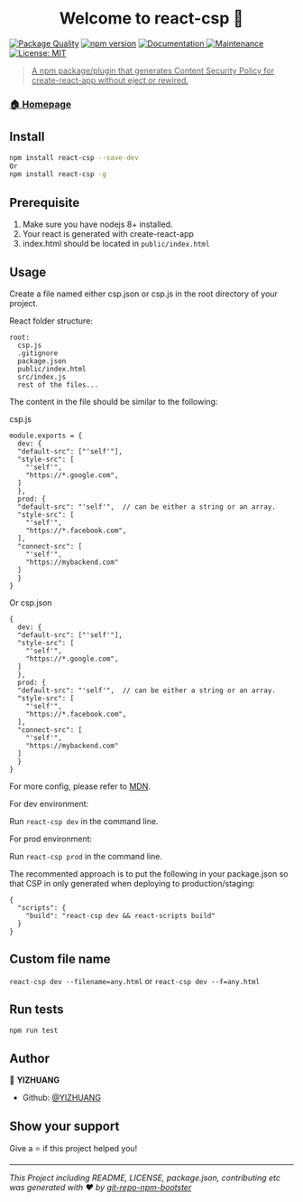 <h1 align="center">Welcome to react-csp 👋</h1>

[![Package Quality](https://npm.packagequality.com/shield/react-csp.svg)](https://packagequality.com/#?package=react-csp)
[![npm version](https://badge.fury.io/js/react-csp.svg)](https://www.npmjs.com/package/react-csp)
<a href="https://github.com/YIZHUANG/react-csp">
<img alt="Documentation" src="https://img.shields.io/badge/documentation-yes-brightgreen.svg" target="_blank" />
</a>
<a href="https://github.com/YIZHUANG/react-csp/graphs/commit-activity">
<img alt="Maintenance" src="https://img.shields.io/badge/Maintained%3F-yes-green.svg" target="_blank" />
</a>
<a href="https://github.com/YIZHUANG/react-csp/blob/master/LICENSE">
<img alt="License: MIT" src="https://img.shields.io/badge/License-MIT-yellow.svg" target="_blank" />

> A npm package/plugin that generates Content Security Policy for create-react-app without eject or rewired.

### 🏠 [Homepage](https://github.com/YIZHUANG/react-csp)

## Install

```sh
npm install react-csp --save-dev
Or
npm install react-csp -g
```

## Prerequisite

1. Make sure you have nodejs 8+ installed.
2. Your react is generated with create-react-app
3. index.html should be located in `public/index.html`

## Usage

Create a file named either csp.json or csp.js in the root directory of your project.

React folder structure:

```
root:
  csp.js
  .gitignore
  package.json
  public/index.html
  src/index.js
  rest of the files...
```

The content in the file should be similar to the following:

csp.js

```
module.exports = {
  dev: {
  "default-src": ["'self'"],
  "style-src": [
    "'self'",
    "https://*.google.com",
  ]
  },
  prod: {
  "default-src": "'self'",  // can be either a string or an array.
  "style-src": [
    "'self'",
    "https://*.facebook.com",
  ],
  "connect-src": [
    "'self'",
    "https://mybackend.com"
  ]
  }
}
```

Or
csp.json

```
{
  dev: {
  "default-src": ["'self'"],
  "style-src": [
    "'self'",
    "https://*.google.com",
  ]
  },
  prod: {
  "default-src": "'self'",  // can be either a string or an array.
  "style-src": [
    "'self'",
    "https://*.facebook.com",
  ],
  "connect-src": [
    "'self'",
    "https://mybackend.com"
  ]
  }
}
```

For more config, please refer to [MDN](https://developer.mozilla.org/en-US/docs/Web/HTTP/CSP).

For dev environment:

Run `react-csp dev` in the command line.

For prod environment:

Run `react-csp prod` in the command line.

The recommented approach is to put the following in your package.json so that CSP in only generated when deploying to production/staging:

```
{
  "scripts": {
    "build": "react-csp dev && react-scripts build"
  }
}
```

## Custom file name

`react-csp dev --filename=any.html`
or
`react-csp dev --f=any.html`

## Run tests

```sh
npm run test
```

## Author

👤 **YIZHUANG**

- Github: [@YIZHUANG](https://github.com/YIZHUANG)

## Show your support

Give a ⭐️ if this project helped you!

---

_This Project including README, LICENSE, package.json, contributing etc was generated with ❤️ by [git-repo-npm-bootster](https://github.com/YIZHUANG/git-repo-npm-bootster)_
